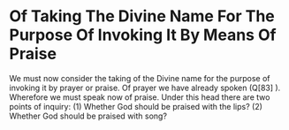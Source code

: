 # Of Taking The Divine Name For The Purpose Of Invoking It By Means Of Praise

We must now consider the taking of the Divine name for the purpose of invoking it by prayer or praise. Of prayer we have already spoken (Q[83] ). Wherefore we must speak now of praise. Under this head there are two points of inquiry:
(1) Whether God should be praised with the lips?
(2) Whether God should be praised with song?